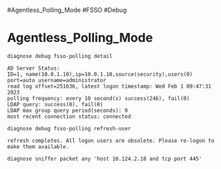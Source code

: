 #Agentless_Polling_Mode #FSSO #Debug 
# Agentless_Polling_Mode

```
diagnose debug fsso-polling detail

```
```
AD Server Status:
ID=1, name(10.0.1.10),ip=10.0.1.10,source(security),users(0)
port=auto username=administrator
read log offset=251636, latest logon timestamp: Wed Feb 1 09:47:31 2023
polling frequency: every 10 second(s) success(246), fail(0)
LDAP query: success(0), fail(0)
LDAP max group query period(seconds): 0
most recent connection status: connected
```
`diagnose debug fsso-polling refresh-user`
```
refresh completes. All logon users are obsolete. Please re-logon to make them available.
```
`diagnose sniffer packet any 'host 10.124.2.18 and tcp port 445'`
